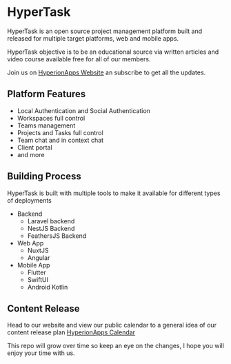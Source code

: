 # HyperTask
HyperTask is an open source project management platform built and released for multiple target platforms, web and mobile apps.

HyperTask objective is to be an educational source via written articles and video course available free for all of our members.

Join us on [HyperionApps Website](https://hyperionapps.com) an subscribe to get all the updates.

## Platform Features
- Local Authentication and Social Authentication
- Workspaces full control
- Teams management
- Projects and Tasks full control
- Team chat and in context chat
- Client portal
- and more

## Building Process

HyperTask is built with multiple tools to make it available for different types of deployments
- Backend
  - Laravel backend
  - NestJS Backend
  - FeathersJS Backend
- Web App
  - NuxtJS
  - Angular  
- Mobile App
  - Flutter
  - SwiftUI
  - Android Kotlin 

## Content Release
Head to our website and view our public calendar to a general idea of our content release plan
[HyperionApps Calendar](https://hyperionapps.com/hyperionapps-calendar/)

This repo will grow over time so keep an eye on the changes, I hope you will enjoy your time with us.
